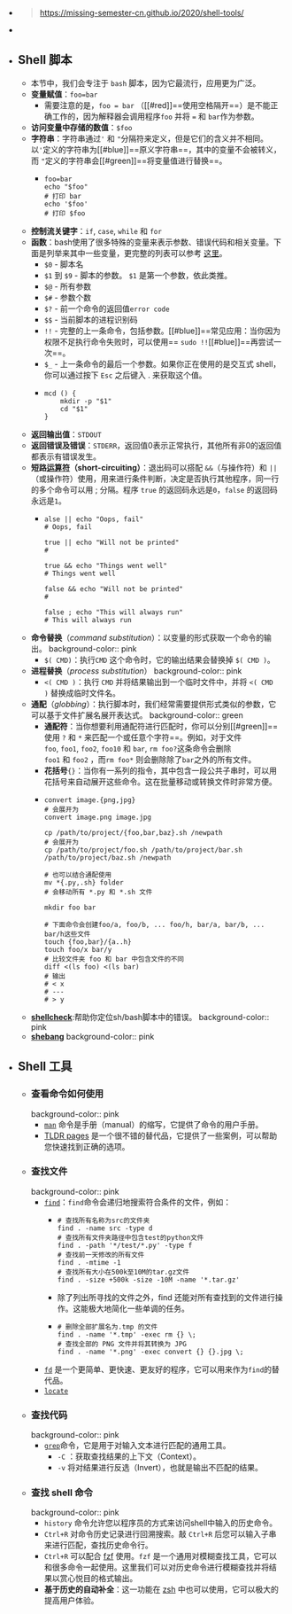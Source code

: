 - > https://missing-semester-cn.github.io/2020/shell-tools/
-
- ## Shell 脚本
	- 本节中，我们会专注于 `bash` 脚本，因为它最流行，应用更为广泛。
	- **变量赋值**：`foo=bar`
		- 需要注意的是，`foo = bar` （[[#red]]==使用空格隔开==）是不能正确工作的，因为解释器会调用程序`foo` 并将 `=` 和 `bar`作为参数。
	- **访问变量中存储的数值**：`$foo`
	- **字符串**：字符串通过`'` 和 `"`分隔符来定义，但是它们的含义并不相同。以`'`定义的字符串为[[#blue]]==原义字符串==，其中的变量不会被转义，而 `"`定义的字符串会[[#green]]==将变量值进行替换==。
		- ```
		  foo=bar
		  echo "$foo"
		  # 打印 bar
		  echo '$foo'
		  # 打印 $foo
		  ```
	- **控制流关键字**：`if`, `case`, `while` 和 `for`
	- **函数**：bash使用了很多特殊的变量来表示参数、错误代码和相关变量。下面是列举来其中一些变量，更完整的列表可以参考 [这里](https://www.tldp.org/LDP/abs/html/special-chars.html)。
		- `$0` - 脚本名
		- `$1` 到 `$9` - 脚本的参数。 `$1` 是第一个参数，依此类推。
		- `$@` - 所有参数
		- `$#` - 参数个数
		- `$?` - 前一个命令的返回值`error code`
		- `$$` - 当前脚本的进程识别码
		- `!!` - 完整的上一条命令，包括参数。[[#blue]]==常见应用：当你因为权限不足执行命令失败时，可以使用== `sudo !!`[[#blue]]==再尝试一次==。
		- `$_` - 上一条命令的最后一个参数。如果你正在使用的是交互式 shell，你可以通过按下 `Esc` 之后键入 . 来获取这个值。
		- ```
		  mcd () {
		      mkdir -p "$1"
		      cd "$1"
		  }
		  ```
	- **返回输出值**：`STDOUT`
	- **返回错误及错误**：`STDERR`，返回值0表示正常执行，其他所有非0的返回值都表示有错误发生。
	- **短路[运算符](https://en.wikipedia.org/wiki/Short-circuit_evaluation)（short-circuiting）**：退出码可以搭配 `&&`（与操作符）和 `||`（或操作符）使用，用来进行条件判断，决定是否执行其他程序，同一行的多个命令可以用 ; 分隔。程序 `true` 的返回码永远是`0`，`false` 的返回码永远是`1`。
		- ```
		  alse || echo "Oops, fail"
		  # Oops, fail
		  
		  true || echo "Will not be printed"
		  #
		  
		  true && echo "Things went well"
		  # Things went well
		  
		  false && echo "Will not be printed"
		  #
		  
		  false ; echo "This will always run"
		  # This will always run
		  ```
	- **命令替换**（*command substitution*）：以变量的形式获取一个命令的输出。
	  background-color:: pink
		- `$( CMD)`：执行`CMD` 这个命令时，它的输出结果会替换掉 `$( CMD )`。
	- **进程替换**（*process substitution*）
	  background-color:: pink
		- `<( CMD )`：执行 `CMD` 并将结果输出到一个临时文件中，并将 `<( CMD )` 替换成临时文件名。
	- **通配**（*globbing*）：执行脚本时，我们经常需要提供形式类似的参数，它可以基于文件扩展名展开表达式。
	  background-color:: green
		- **通配符**：当你想要利用通配符进行匹配时，你可以分别[[#green]]==使用 `?` 和 `*` 来匹配一个或任意个字符==。例如，对于文件`foo`, `foo1`, `foo2`, `foo10` 和 `bar`, `rm foo?`这条命令会删除`foo1` 和 `foo2` ，而`rm foo*` 则会删除除了`bar`之外的所有文件。
		- **花括号**`{}`：当你有一系列的指令，其中包含一段公共子串时，可以用花括号来自动展开这些命令。这在批量移动或转换文件时非常方便。
		- ```
		  convert image.{png,jpg}
		  # 会展开为
		  convert image.png image.jpg
		  
		  cp /path/to/project/{foo,bar,baz}.sh /newpath
		  # 会展开为
		  cp /path/to/project/foo.sh /path/to/project/bar.sh /path/to/project/baz.sh /newpath
		  
		  # 也可以结合通配使用
		  mv *{.py,.sh} folder
		  # 会移动所有 *.py 和 *.sh 文件
		  
		  mkdir foo bar
		  
		  # 下面命令会创建foo/a, foo/b, ... foo/h, bar/a, bar/b, ... bar/h这些文件
		  touch {foo,bar}/{a..h}
		  touch foo/x bar/y
		  # 比较文件夹 foo 和 bar 中包含文件的不同
		  diff <(ls foo) <(ls bar)
		  # 输出
		  # < x
		  # ---
		  # > y
		  ```
	- **[shellcheck](https://github.com/koalaman/shellcheck)**:帮助你定位sh/bash脚本中的错误。
	  background-color:: pink
	- **[shebang](https://en.wikipedia.org/wiki/Shebang_(Unix))**
	  background-color:: pink
- ## Shell 工具
	- ### 查看命令如何使用
	  background-color:: pink
		- [`man`](https://man7.org/linux/man-pages/man1/man.1.html) 命令是手册（manual）的缩写，它提供了命令的用户手册。
		- [TLDR pages](https://tldr.sh/) 是一个很不错的替代品，它提供了一些案例，可以帮助您快速找到正确的选项。
	- ### 查找文件
	  background-color:: pink
		- [`find`](https://man7.org/linux/man-pages/man1/find.1.html)：`find`命令会递归地搜索符合条件的文件，例如：
			- ```
			  # 查找所有名称为src的文件夹
			  find . -name src -type d
			  # 查找所有文件夹路径中包含test的python文件
			  find . -path '*/test/*.py' -type f
			  # 查找前一天修改的所有文件
			  find . -mtime -1
			  # 查找所有大小在500k至10M的tar.gz文件
			  find . -size +500k -size -10M -name '*.tar.gz'
			  ```
			- 除了列出所寻找的文件之外，find 还能对所有查找到的文件进行操作。这能极大地简化一些单调的任务。
			- ```
			  # 删除全部扩展名为.tmp 的文件
			  find . -name '*.tmp' -exec rm {} \;
			  # 查找全部的 PNG 文件并将其转换为 JPG
			  find . -name '*.png' -exec convert {} {}.jpg \;
			  ```
		- [`fd`](https://github.com/sharkdp/fd) 是一个更简单、更快速、更友好的程序，它可以用来作为`find`的替代品。
		- [`locate`](https://man7.org/linux/man-pages/man1/locate.1.html)
	- ### 查找代码
	  background-color:: pink
		- [`grep`](https://man7.org/linux/man-pages/man1/grep.1.html)命令，它是用于对输入文本进行匹配的通用工具。
			- `-C` ：获取查找结果的上下文（Context）。
			- `-v` 将对结果进行反选（Invert），也就是输出不匹配的结果。
	- ### 查找 shell 命令
	  background-color:: pink
		- `history` 命令允许您以程序员的方式来访问shell中输入的历史命令。
		- `Ctrl+R` 对命令历史记录进行回溯搜索。敲 `Ctrl+R` 后您可以输入子串来进行匹配，查找历史命令行。
		- `Ctrl+R` 可以配合 [fzf](https://github.com/junegunn/fzf/wiki/Configuring-shell-key-bindings#ctrl-r) 使用。`fzf` 是一个通用对模糊查找工具，它可以和很多命令一起使用。这里我们可以对历史命令进行模糊查找并将结果以赏心悦目的格式输出。
		- **基于历史的自动补全**：这一功能在 [zsh](https://github.com/zsh-users/zsh-autosuggestions) 中也可以使用，它可以极大的提高用户体验。